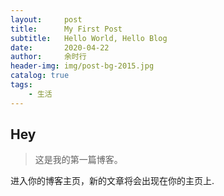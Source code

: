 ```yaml
---
layout:     post   				    
title:      My First Post 				
subtitle:   Hello World, Hello Blog 
date:       2020-04-22				
author:     余时行 						
header-img: img/post-bg-2015.jpg 	
catalog: true 						
tags:								
    - 生活
---
```


## Hey
>这是我的第一篇博客。

进入你的博客主页，新的文章将会出现在你的主页上.
